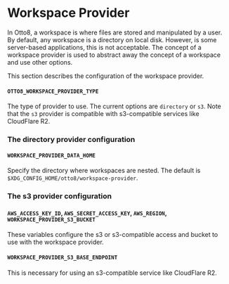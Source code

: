 # Workspace Provider

In Otto8, a workspace is where files are stored and manipulated by a user. By default, any workspace is a directory on local disk. However, is some server-based applications, this is not acceptable. The concept of a workspace provider is used to abstract away the concept of a workspace and use other options.

This section describes the configuration of the workspace provider.

#### `OTTO8_WORKSPACE_PROVIDER_TYPE`

The type of provider to use. The current options are `directory` or `s3`. Note that the `s3` provider is compatible with s3-compatible services like CloudFlare R2.

### The directory provider configuration

#### `WORKSPACE_PROVIDER_DATA_HOME`

Specify the directory where workspaces are nested. The default is `$XDG_CONFIG_HOME/otto8/workspace-provider`.

### The s3 provider configuration

#### `AWS_ACCESS_KEY_ID`, `AWS_SECRET_ACCESS_KEY`, `AWS_REGION`, `WORKSPACE_PROVIDER_S3_BUCKET`

These variables configure the s3 or s3-compatible access and bucket to use with the workspace provider.

#### `WORKSPACE_PROVIDER_S3_BASE_ENDPOINT`

This is necessary for using an s3-compatible service like CloudFlare R2.
